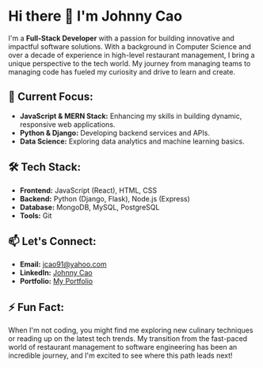 # Hi there 👋 I'm Johnny Cao

I'm a **Full-Stack Developer** with a passion for building innovative and impactful software solutions. With a background in Computer Science and over a decade of experience in high-level restaurant management, I bring a unique perspective to the tech world. My journey from managing teams to managing code has fueled my curiosity and drive to learn and create.

## 🔭 Current Focus:
- **JavaScript & MERN Stack:** Enhancing my skills in building dynamic, responsive web applications.
- **Python & Django:** Developing backend services and APIs.
- **Data Science:** Exploring data analytics and machine learning basics.

## 🛠 Tech Stack:
- **Frontend:** JavaScript (React), HTML, CSS
- **Backend:** Python (Django, Flask), Node.js (Express)
- **Database:** MongoDB, MySQL, PostgreSQL
- **Tools:** Git

## 📫 Let's Connect:
- **Email:** [jcao91@yahoo.com](mailto:jcao91@yahoo.com)
- **LinkedIn:** [Johnny Cao](https://www.linkedin.com/in/johnny-cao-0a8703318/)
- **Portfolio:** [My Portfolio](https://reliable-kheer-3cee38.netlify.app/)

## ⚡ Fun Fact:
When I'm not coding, you might find me exploring new culinary techniques or reading up on the latest tech trends. My transition from the fast-paced world of restaurant management to software engineering has been an incredible journey, and I'm excited to see where this path leads next!





<!---
caojohnny91/caojohnny91 is a ✨ special ✨ repository because its `README.md` (this file) appears on your GitHub profile.
You can click the Preview link to take a look at your changes.
--->
